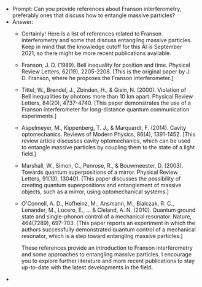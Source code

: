- Prompt: Can you provide references about Franson interferometry, preferably ones that discuss how to entangle massive particles?
- Answer:
	- Certainly! Here is a list of references related to Franson interferometry and some that discuss entangling massive particles. Keep in mind that the knowledge cutoff for this AI is September 2021, so there might be more recent publications available.
	- Franson, J. D. (1989). Bell inequality for position and time. Physical Review Letters, 62(19), 2205-2208. [This is the original paper by J. D. Franson, where he proposes the Franson interferometer.]
	- Tittel, W., Brendel, J., Zbinden, H., & Gisin, N. (2000). Violation of Bell inequalities by photons more than 10 km apart. Physical Review Letters, 84(20), 4737-4740. [This paper demonstrates the use of a Franson interferometer for long-distance quantum communication experiments.]
	- Aspelmeyer, M., Kippenberg, T. J., & Marquardt, F. (2014). Cavity optomechanics. Reviews of Modern Physics, 86(4), 1391-1452. [This review article discusses cavity optomechanics, which can be used to entangle massive particles by coupling them to the state of a light field.]
	- Marshall, W., Simon, C., Penrose, R., & Bouwmeester, D. (2003). Towards quantum superpositions of a mirror. Physical Review Letters, 91(13), 130401. [This paper discusses the possibility of creating quantum superpositions and entanglement of massive objects, such as a mirror, using optomechanical systems.]
	- O'Connell, A. D., Hofheinz, M., Ansmann, M., Bialczak, R. C., Lenander, M., Lucero, E., ... & Cleland, A. N. (2010). Quantum ground state and single-phonon control of a mechanical resonator. Nature, 464(7289), 697-703. [This paper reports an experiment in which the authors successfully demonstrated quantum control of a mechanical resonator, which is a step toward entangling massive particles.]
	  
	  These references provide an introduction to Franson interferometry and some approaches to entangling massive particles. I encourage you to explore further literature and more recent publications to stay up-to-date with the latest developments in the field.
-